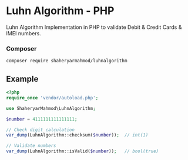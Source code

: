 # Luhn Algorithm - PHP

Luhn Algorithm Implementation in PHP to validate Debit &amp; Credit Cards &amp; IMEI numbers.

### Composer
```
composer require shaheryarmahmod/luhnalgorithm
```

## Example

```php
<?php
require_once 'vendor/autoload.php';

use ShaheryarMahmod\LuhnAlgorithm;

$number = 4111111111111111;

// Check digit calculation
var_dump(LuhnAlgorithm::checksum($number));  // int(1)

// Validate numbers
var_dump(LuhnAlgorithm::isValid($number));   // bool(true)
```

